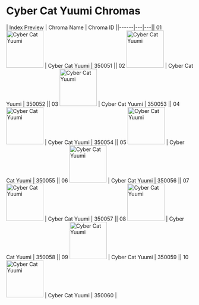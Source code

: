 # Cyber Cat Yuumi Chromas

| Index  Preview | Chroma Name | Chroma ID ||------|---|---|| 01  <img src='https://raw.communitydragon.org/latest/plugins/rcp-be-lol-game-data/global/default/v1/champion-chroma-images/350/350051.png' alt='Cyber Cat Yuumi' width='100'> | Cyber Cat Yuumi | 350051 || 02  <img src='https://raw.communitydragon.org/latest/plugins/rcp-be-lol-game-data/global/default/v1/champion-chroma-images/350/350052.png' alt='Cyber Cat Yuumi' width='100'> | Cyber Cat Yuumi | 350052 || 03  <img src='https://raw.communitydragon.org/latest/plugins/rcp-be-lol-game-data/global/default/v1/champion-chroma-images/350/350053.png' alt='Cyber Cat Yuumi' width='100'> | Cyber Cat Yuumi | 350053 || 04  <img src='https://raw.communitydragon.org/latest/plugins/rcp-be-lol-game-data/global/default/v1/champion-chroma-images/350/350054.png' alt='Cyber Cat Yuumi' width='100'> | Cyber Cat Yuumi | 350054 || 05  <img src='https://raw.communitydragon.org/latest/plugins/rcp-be-lol-game-data/global/default/v1/champion-chroma-images/350/350055.png' alt='Cyber Cat Yuumi' width='100'> | Cyber Cat Yuumi | 350055 || 06  <img src='https://raw.communitydragon.org/latest/plugins/rcp-be-lol-game-data/global/default/v1/champion-chroma-images/350/350056.png' alt='Cyber Cat Yuumi' width='100'> | Cyber Cat Yuumi | 350056 || 07  <img src='https://raw.communitydragon.org/latest/plugins/rcp-be-lol-game-data/global/default/v1/champion-chroma-images/350/350057.png' alt='Cyber Cat Yuumi' width='100'> | Cyber Cat Yuumi | 350057 || 08  <img src='https://raw.communitydragon.org/latest/plugins/rcp-be-lol-game-data/global/default/v1/champion-chroma-images/350/350058.png' alt='Cyber Cat Yuumi' width='100'> | Cyber Cat Yuumi | 350058 || 09  <img src='https://raw.communitydragon.org/latest/plugins/rcp-be-lol-game-data/global/default/v1/champion-chroma-images/350/350059.png' alt='Cyber Cat Yuumi' width='100'> | Cyber Cat Yuumi | 350059 || 10  <img src='https://raw.communitydragon.org/latest/plugins/rcp-be-lol-game-data/global/default/v1/champion-chroma-images/350/350060.png' alt='Cyber Cat Yuumi' width='100'> | Cyber Cat Yuumi | 350060 |